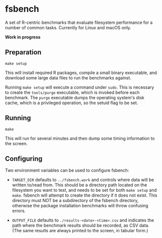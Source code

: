 # fsbench

A set of R-centric benchmarks that evaluate filesystem performance for a number of common tasks. Currently for Linux and macOS only.

**Work in progress**

## Preparation

```
make setup
```

This will install required R packages, compile a small binary executable, and download some large data files to run the benchmarks against.

Running `make setup` will execute a command under `sudo`. This is necessary to create the `tools/purge` executable, which is invoked before each benchmark. The `purge` executable dumps the operating system's disk cache, which is a privileged operation, so the setuid flag to be set.

## Running

```
make
```

This will run for several minutes and then dump some timing information to the screen.

## Configuring

Two environment variables can be used to configure fsbench:

* `TARGET_DIR` defaults to `../fsbench.work` and controls where data will be written to/read from. This should be a directory path located on the filesystem you want to test, and needs to be set for both `make setup` and `make`. fsbench will attempt to create the directory if it does not exist. This directory must NOT be a subdirectory of the fsbench directory, otherwise the package installation benchmarks will throw confusing errors.

* `OUTPUT_FILE` defaults to `./results-<date>-<time>.csv` and indicates the path where the benchmark results should be recorded, as CSV data. (The same results are always printed to the screen, in tabular form.)

